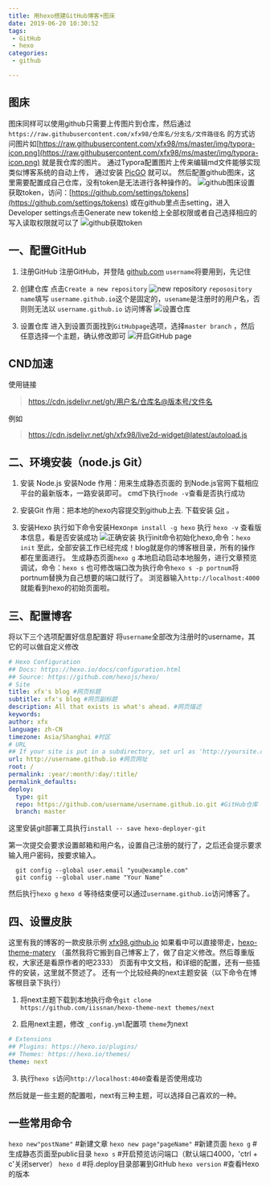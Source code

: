 ```yaml
---
title: 用hexo搭建GitHub博客+图床 
date: 2019-06-20 10:30:52 
tags:
 - GitHub
 - hexo 
categories:
 - github

---
```


## 图床

图床同样可以使用github只需要上传图片到仓库，然后通过`https://raw.githubusercontent.com/xfx98/仓库名/分支名/文件路径名`
的方式访问图片如[https://raw.githubusercontent.com/xfx98/ms/master/img/typora-icon.png](https://raw.githubusercontent.com/xfx98/ms/master/img/typora-icon.png)
就是我仓库的图片。 通过Typora配置图片上传来编辑md文件能够实现类似博客系统的自动上传，
通过安装 [PicGO](https://picgo.github.io/PicGo-Doc/zh/guide/#%E4%B8%8B%E8%BD%BD%E5%AE%89%E8%A3%85) 就可以。
然后配置github图床，这里需要配置成自己仓库，没有token是无法进行各种操作的。 ![github图床设置](https://raw.githubusercontent.com/xfx98/ms/master/img/image-20210331101417219.png)
获取token，访问：[https://github.com/settings/tokens](https://github.com/settings/tokens) 或在github里点击setting，进入 Developer
settings点击Generate new token给上全部权限或者自己选择相应的写入读取权限就可以了
![github获取token](https://raw.githubusercontent.com/xfx98/ms/master/img/image-20210331101629017.png)

## 一、配置GitHub

1. 注册GitHub 注册GitHub，并登陆 [github.com](https://github.com)
   `username`将要用到，先记住

2. 创建仓库 点击`Create a new repository`
   ![new repository](https://raw.githubusercontent.com/xfx98/ms/master/img/new-repository-page.png)
   `reposository name`填写 `username.github.io`这个是固定的，`usename`是注册时的用户名，否则则无法以 `username.github.io` 访问博客
   ![设置仓库](https://raw.githubusercontent.com/xfx98/ms/master/img/settings-repository.png)

3. 设置仓库 进入到设置页面找到`GitHubpage`选项，选择`master branch` ，然后任意选择一个主题，确认修改即可
   ![开启GitHub page](https://raw.githubusercontent.com/xfx98/ms/master/img/gtihubpage-open.png)

## CND加速
使用链接
>https://cdn.jsdelivr.net/gh/用户名/仓库名@版本号/文件名

例如
>https://cdn.jsdelivr.net/gh/xfx98/live2d-widget@latest/autoload.js

## 二、环境安装（node.js Git）

1. 安装 Node.js 安装Node 作用：用来生成静态页面的 到Node.js官网下载相应平台的最新版本，一路安装即可。 cmd下执行`node -v`查看是否执行成功

2. 安装Git 作用：把本地的hexo内容提交到github上去. 下载安装 [Git](http://git-scm.com/downloads) 。

3. 安装Hexo 执行如下命令安装Hexo`npm install -g hexo`
   执行 `hexo -v` 查看版本信息，看是否安装成功
   ![正确安装](https://raw.githubusercontent.com/xfx98/ms/master/img/hexo-version.png)
   执行init命令初始化hexo,命令：`hexo init`
   至此，全部安装工作已经完成！blog就是你的博客根目录，所有的操作都在里面进行。 生成静态页面`hexo g`
   本地启动启动本地服务，进行文章预览调试，命令：`hexo s` 也可修改端口改为执行命令`hexo s -p portnum`将portnum替换为自己想要的端口就行了。 浏览器输入`http://localhost:4000`
   就能看到hexo的初始页面啦。

## 三、配置博客

将以下三个选项配置好信息配置好 将`username`全部改为注册时的username，其它的可以做自定义修改

```yml
# Hexo Configuration
## Docs: https://hexo.io/docs/configuration.html
## Source: https://github.com/hexojs/hexo/
# Site
title: xfx's blog #网页标题
subtitle: xfx's blog #网页副标题
description: All that exists is what's ahead. #网页描述
keywords:
author: xfx
language: zh-CN
timezone: Asia/Shanghai #时区
# URL
## If your site is put in a subdirectory, set url as 'http://yoursite.com/child' and root as '/child/'
url: http://username.github.io #网页网址
root: /
permalink: :year/:month/:day/:title/
permalink_defaults:
deploy:
  type: git
  repo: https://github.com/username/username.github.io.git #GitHub仓库
  branch: master
```

这里安装git部署工具执行`install -- save hexo-deployer-git`

第一次提交会要求设置邮箱和用户名，设置自己注册的就行了，之后还会提示要求输入用户密码，按要求输入。

```
  git config --global user.email "you@example.com"
  git config --global user.name "Your Name"
```

然后执行`hexo g` `hexo d` 等待结束便可以通过`username.github.io`访问博客了。

## 四、设置皮肤

这里有我的博客的一款皮肤示例 [xfx98.github.io](https://xfx98.github.io)
如果看中可以直接带走，[hexo-theme-matery](https://github.com/blinkfox/hexo-theme-matery)
（虽然我将它搬到自己博客上了，做了自定义修改。然后尊重版权，大家还是看原作者的吧2333） 页面有中文文档，和详细的配置，还有一些插件的安装，这里就不赘述了。 还有一个比较经典的next主题安装（以下命令在博客根目录下执行）

1. 将next主题下载到本地执行命令`git clone https://github.com/iissnan/hexo-theme-next themes/next`

2. 启用next主题，修改 `_config.yml`配置项 `theme`为next

```yml
# Extensions
## Plugins: https://hexo.io/plugins/
## Themes: https://hexo.io/themes/
theme: next
```

3. 执行`hexo s`访问`http://localhost:4040`查看是否使用成功

然后就是一些主题的配置啦，next有三种主题，可以选择自己喜欢的一种。

## 一些常用命令

`hexo new"postName"` #新建文章
`hexo new page"pageName"` #新建页面
`hexo g` #生成静态页面至public目录
`hexo s` #开启预览访问端口（默认端口4000，'ctrl + c'关闭server）
`hexo d` #将.deploy目录部署到GitHub
`hexo version` #查看Hexo的版本

